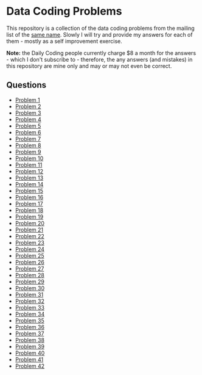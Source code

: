 # Data Coding Problems

This repository is a collection of the data coding problems from the mailing
list of the [same name](https://dailycodingproblem.com/). Slowly I will try and
provide my answers for each of them - mostly as a self improvement exercise.

**Note:** the Daily Coding people currently charge $8 a month for the answers -
which I don't subscribe to - therefore, the any answers (and mistakes) in this
repository are mine only and may or may not even be correct.

## Questions

  * [Problem 1](./p_001/README.md)
  * [Problem 2](./p_002/README.md)
  * [Problem 3](./p_003/README.md)
  * [Problem 4](./p_004/README.md)
  * [Problem 5](./p_005/README.md)
  * [Problem 6](./p_006/README.md)
  * [Problem 7](./p_007/README.md)
  * [Problem 8](./p_008/README.md)
  * [Problem 9](./p_009/README.md)
  * [Problem 10](./p_010/README.md)
  * [Problem 11](./p_011/README.md)
  * [Problem 12](./p_012/README.md)
  * [Problem 13](./p_013/README.md)
  * [Problem 14](./p_014/README.md)
  * [Problem 15](./p_015/README.md)
  * [Problem 16](./p_016/README.md)
  * [Problem 17](./p_017/README.md)
  * [Problem 18](./p_018/README.md)
  * [Problem 19](./p_019/README.md)
  * [Problem 20](./p_020/README.md)
  * [Problem 21](./p_021/README.md)
  * [Problem 22](./p_022/README.md)
  * [Problem 23](./p_023/README.md)
  * [Problem 24](./p_024/README.md)
  * [Problem 25](./p_025/README.md)
  * [Problem 26](./p_026/README.md)
  * [Problem 27](./p_027/README.md)
  * [Problem 28](./p_028/README.md)
  * [Problem 29](./p_029/README.md)
  * [Problem 30](./p_030/README.md)
  * [Problem 31](./p_031/README.md)
  * [Problem 32](./p_032/README.md)
  * [Problem 33](./p_033/README.md)
  * [Problem 34](./p_034/README.md)
  * [Problem 35](./p_035/README.md)
  * [Problem 36](./p_036/README.md)
  * [Problem 37](./p_037/README.md)
  * [Problem 38](./p_038/README.md)
  * [Problem 39](./p_039/README.md)
  * [Problem 40](./p_040/README.md)
  * [Problem 41](./p_041/README.md)
  * [Problem 42](./p_042/README.md)

